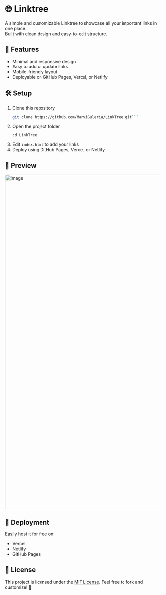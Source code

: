 # 🌐 Linktree 

A simple and customizable Linktree to showcase all your important links in one place.  
Built with clean design and easy-to-edit structure.

## 🚀 Features
- Minimal and responsive design  
- Easy to add or update links  
- Mobile-friendly layout  
- Deployable on GitHub Pages, Vercel, or Netlify  

## 🛠️ Setup
1. Clone this repository  
   ```bash
   git clone https://github.com/ManviGuleria/LinkTree.git```
2. Open the project folder
   ```
   cd LinkTree
   ```
3. Edit `index.html` to add your links
4. Deploy using GitHub Pages, Vercel, or Netlify

## 📸 Preview

<img width="1918" height="1078" alt="image" src="https://github.com/user-attachments/assets/6d2f631e-ea02-47bf-92cc-3dd1bd2bd0aa" />

## 🌟 Deployment

Easily host it for free on:

- Vercel
- Netlify
- GitHub Pages

## 📜 License

This project is licensed under the [MIT License](./LICENSE).
Feel free to fork and customize! 🎉
